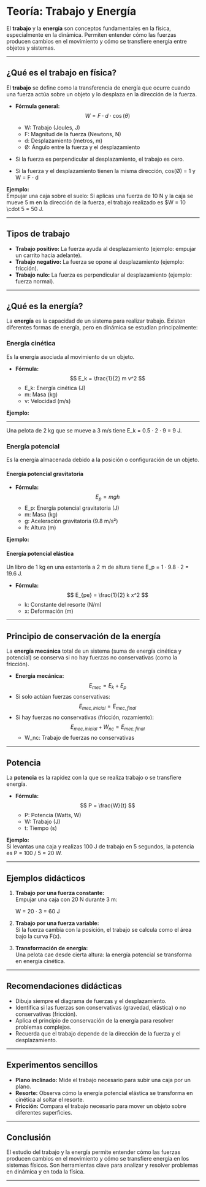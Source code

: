 
# Teoría: Trabajo y Energía

El **trabajo** y la **energía** son conceptos fundamentales en la física, especialmente en la dinámica. Permiten entender cómo las fuerzas producen cambios en el movimiento y cómo se transfiere energía entre objetos y sistemas.

---

## ¿Qué es el trabajo en física?

El **trabajo** se define como la transferencia de energía que ocurre cuando una fuerza actúa sobre un objeto y lo desplaza en la dirección de la fuerza.

- **Fórmula general:**  
  $$ W = F \cdot d \cdot \cos(\theta) $$
  - W: Trabajo (Joules, J)
  - F: Magnitud de la fuerza (Newtons, N)
  - d: Desplazamiento (metros, m)
  - Ø: Ángulo entre la fuerza y el desplazamiento

- Si la fuerza es perpendicular al desplazamiento, el trabajo es cero.
- Si la fuerza y el desplazamiento tienen la misma dirección, cos(Ø) = 1 y W = F · d

**Ejemplo:**  
Empujar una caja sobre el suelo: Si aplicas una fuerza de 10 N y la caja se mueve 5 m en la dirección de la fuerza, el trabajo realizado es $W = 10 \cdot 5 = 50 J.

---

## Tipos de trabajo

- **Trabajo positivo:** La fuerza ayuda al desplazamiento (ejemplo: empujar un carrito hacia adelante).
- **Trabajo negativo:** La fuerza se opone al desplazamiento (ejemplo: fricción).
- **Trabajo nulo:** La fuerza es perpendicular al desplazamiento (ejemplo: fuerza normal).

---

## ¿Qué es la energía?

La **energía** es la capacidad de un sistema para realizar trabajo. Existen diferentes formas de energía, pero en dinámica se estudian principalmente:

### Energía cinética

Es la energía asociada al movimiento de un objeto.

- **Fórmula:**  
  $$ E_k = \frac{1}{2} m v^2 $$
  - E_k: Energía cinética (J)
  - m: Masa (kg)
  - v: Velocidad (m/s)

**Ejemplo:**  

---
Una pelota de 2 kg que se mueve a 3 m/s tiene E_k = 0.5 · 2 · 9 = 9 J.

### Energía potencial

Es la energía almacenada debido a la posición o configuración de un objeto.

#### Energía potencial gravitatoria

- **Fórmula:**  
  $$ E_p = m g h $$
  - E_p: Energía potencial gravitatoria (J)
  - m: Masa (kg)
  - g: Aceleración gravitatoria (9.8 m/s²)
  - h: Altura (m)

**Ejemplo:**  

#### Energía potencial elástica
Un libro de 1 kg en una estantería a 2 m de altura tiene E_p = 1 · 9.8 · 2 = 19.6 J.

- **Fórmula:**  
  $$ E_{pe} = \frac{1}{2} k x^2 $$
  - k: Constante del resorte (N/m)
  - x: Deformación (m)

---

## Principio de conservación de la energía

La **energía mecánica** total de un sistema (suma de energía cinética y potencial) se conserva si no hay fuerzas no conservativas (como la fricción).

- **Energía mecánica:**  
  $$ E_{mec} = E_k + E_p $$
- Si solo actúan fuerzas conservativas:  
  $$ E_{mec, inicial} = E_{mec, final} $$
- Si hay fuerzas no conservativas (fricción, rozamiento):  
  $$ E_{mec, inicial} + W_{nc} = E_{mec, final} $$
  - W_nc: Trabajo de fuerzas no conservativas

---

## Potencia

La **potencia** es la rapidez con la que se realiza trabajo o se transfiere energía.

- **Fórmula:**  
  $$ P = \frac{W}{t} $$
  - P: Potencia (Watts, W)
  - W: Trabajo (J)
  - t: Tiempo (s)

**Ejemplo:**  
Si levantas una caja y realizas 100 J de trabajo en 5 segundos, la potencia es P = 100 / 5 = 20 W.

---

## Ejemplos didácticos

1. **Trabajo por una fuerza constante:**  
   Empujar una caja con 20 N durante 3 m:  

   W = 20 · 3 = 60 J
2. **Trabajo por una fuerza variable:**  
   Si la fuerza cambia con la posición, el trabajo se calcula como el área bajo la curva F(x).

3. **Transformación de energía:**  
   Una pelota cae desde cierta altura: la energía potencial se transforma en energía cinética.

---

## Recomendaciones didácticas

- Dibuja siempre el diagrama de fuerzas y el desplazamiento.
- Identifica si las fuerzas son conservativas (gravedad, elástica) o no conservativas (fricción).
- Aplica el principio de conservación de la energía para resolver problemas complejos.
- Recuerda que el trabajo depende de la dirección de la fuerza y el desplazamiento.

---

## Experimentos sencillos

- **Plano inclinado:** Mide el trabajo necesario para subir una caja por un plano.
- **Resorte:** Observa cómo la energía potencial elástica se transforma en cinética al soltar el resorte.
- **Fricción:** Compara el trabajo necesario para mover un objeto sobre diferentes superficies.

---

## Conclusión

El estudio del trabajo y la energía permite entender cómo las fuerzas producen cambios en el movimiento y cómo se transfiere energía en los sistemas físicos. Son herramientas clave para analizar y resolver problemas en dinámica y en toda la física.

---

